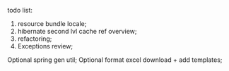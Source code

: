 todo list:
1) resource bundle locale;
2) hibernate second lvl cache ref overview;
3) refactoring;
4) Exceptions review;

Optional spring gen util;
Optional format excel download + add templates;